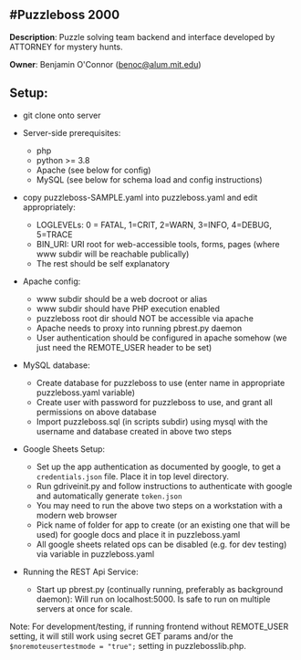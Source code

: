 #Puzzleboss 2000
---

**Description**: Puzzle solving team backend and interface developed by ATTORNEY for mystery hunts.

**Owner**: Benjamin O'Connor (benoc@alum.mit.edu)

## Setup:

- git clone onto server
- Server-side prerequisites:
    - php
    - python >= 3.8
    - Apache (see below for config)
    - MySQL (see below for schema load and config instructions)
    
- copy puzzleboss-SAMPLE.yaml into puzzleboss.yaml and edit appropriately:
    - LOGLEVELs: 0 = FATAL, 1=CRIT, 2=WARN, 3=INFO, 4=DEBUG, 5=TRACE
    - BIN_URI: URI root for web-accessible tools, forms, pages (where www subdir will be reachable publically)
    - The rest should be self explanatory

- Apache config:
    - www subdir should be a web docroot or alias
    - www subdir should have PHP execution enabled
    - puzzleboss root dir should NOT be accessible via apache
    - Apache needs to proxy into running pbrest.py daemon
    - User authentication should be configured in apache somehow (we just need the REMOTE_USER header to be set)
    
- MySQL database:
    - Create database for puzzleboss to use (enter name in appropriate puzzleboss.yaml variable)
    - Create user with password for puzzleboss to use, and grant all permissions on above database
    - Import puzzleboss.sql (in scripts subdir) using mysql with the username and database created in above two steps
    
- Google Sheets Setup:
    - Set up the app authentication as documented by google, to get a `credentials.json` file. Place it in top level directory.
    - Run gdriveinit.py and follow instructions to authenticate with google and automatically generate `token.json`
    - You may need to run the above two steps on a workstation with a modern web browser
    - Pick name of folder for app to create (or an existing one that will be used) for google docs and place it in puzzleboss.yaml
    - All google sheets related ops can be disabled (e.g. for dev testing) via variable in puzzleboss.yaml

- Running the REST Api Service:
    - Start up pbrest.py (continually running, preferably as background daemon): Will run on localhost:5000. Is safe to run on multiple servers at once for scale.
    
Note: For development/testing, if running frontend without REMOTE_USER setting, it will still work using secret GET params and/or the `$noremoteusertestmode = "true";` setting in puzzlebosslib.php.  
    


